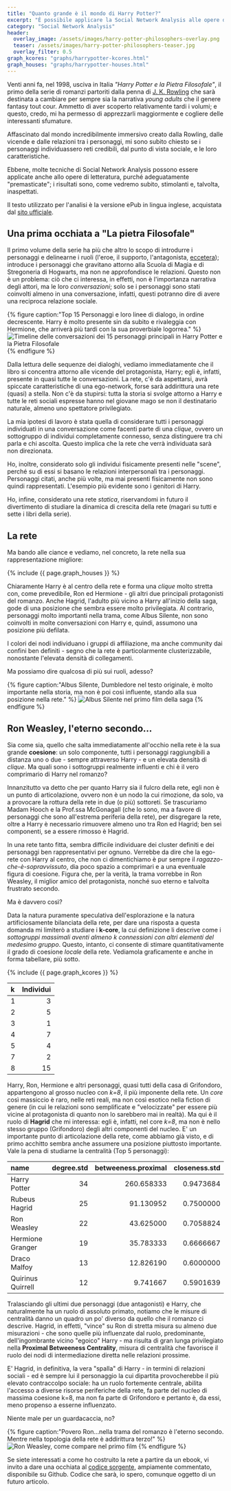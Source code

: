 ```yaml
---
title: "Quanto grande è il mondo di Harry Potter?"
excerpt: "È possibile applicare la Social Network Analysis alle opere di fantasia? In questo esercizio di analisi che coinvolge il famoso mago dalla cicatrice a saetta cerchiamo di dare una risposta alla domanda: qualcosa di interessante ne verrà sicuramente fuori."
category: "Social Network Analysis"
header:
  overlay_image: /assets/images/harry-potter-philosophers-overlay.png
  teaser: /assets/images/harry-potter-philosophers-teaser.jpg
  overlay_filter: 0.5
graph_kcores: "graphs/harrypotter-kcores.html"
graph_houses: "graphs/harrypotter-houses.html"
---
```


Venti anni fa, nel 1998, usciva in Italia _"Harry Potter e la Pietra Filosofale"_, il primo della serie di romanzi partoriti dalla penna di [J. K. Rowling](https://www.jkrowling.com/) che sarà destinata a cambiare per sempre sia la narrativa _young adults_ che il genere fantasy tout cour. Ammetto di aver scoperto relativamente tardi i volumi; e questo, credo, mi ha permesso di apprezzarli maggiormente e cogliere delle interessanti sfumature.

Affascinato dal mondo incredibilmente immersivo creato dalla Rowling, dalle vicende e dalle relazioni tra i personaggi, mi sono subito chiesto se i personaggi individuassero reti credibili, dal punto di vista sociale, e le loro caratteristiche.

Ebbene, molte tecniche di Social Network Analysis possono essere applicate anche allo opere di letteratura, purché adeguatamente "premasticate"; i risultati sono, come vedremo subito, stimolanti e, talvolta, inaspettati.

Il testo  utilizzato per l'analisi è la versione ePub in lingua inglese, acquistata dal [sito ufficiale](https://www.pottermore.com/).

## Una prima occhiata a "La pietra Filosofale"

Il primo volume della serie ha più che altro lo scopo di introdurre i personaggi e delinearne i ruoli (l'eroe, il supporto, l'antagonista, [eccetera](https://it.wikipedia.org/wiki/Narratologia)); introduce i personaggi che gravitano attorno alla Scuola di Magia e di Stregoneria di Hogwarts, ma non ne approfondisce le relazioni. Questo non è un problema: ciò che ci interessa, in effetti, non è l'importanza narrativa degli attori, ma le loro _conversazioni_; solo se i personaggi sono stati coinvolti almeno in una conversazione, infatti, questi potranno dire di avere una reciproca relazione sociale.

{% figure caption:"Top 15 Personaggi e loro linee di dialogo, in ordine decrescente. Harry è molto presente sin da subito e rivaleggia con Hermione, che arriverà più tardi con la sua proverbiale logorrea." %}
![Timeline delle conversazioni dei 15 personaggi principali in Harry Potter e la Pietra Filosofale](/assets/images/harry-potter-philosophers-timeline.png)
{% endfigure %}

Dalla lettura delle sequenze dei dialoghi, vediamo immediatamente che il libro si concentra attorno alle vicende del protagonista, Harry; egli è, infatti, presente in quasi tutte le conversazioni. La rete, c'è da aspettarsi, avrà spiccate caratteristiche di una ego-network, forse sarà addirittura una rete (quasi) a stella. Non c'è da stupirsi: tutta la storia si svolge attorno a Harry e tutte le reti sociali espresse hanno nel giovane mago se non il destinatario naturale, almeno uno spettatore privilegiato.

La mia ipotesi di lavoro è stata quella di considerare tutti i personaggi individuati in una conversazione come facenti parte di una _clique_, ovvero un sottogruppo di individui completamente connesso, senza distinguere tra chi parla e chi ascolta. Questo implica che la rete che verrà individuata sarà non direzionata.

Ho, inoltre, considerato solo gli individui fisicamente presenti nelle "scene", perché su di essi si basano le relazioni interpersonali tra i personaggi. Personaggi citati, anche più volte, ma mai presenti fisicamente non sono quindi rappresentati. L'esempio più evidente sono i genitori di Harry.

Ho, infine, considerato una rete _statica_, riservandomi in futuro il divertimento di studiare la dinamica di crescita della rete (magari su tutti e sette i libri della serie).

## La rete

Ma bando alle ciance e vediamo, nel concreto, la rete nella sua rappresentazione migliore:

{% include {{ page.graph_houses }} %}

Chiaramente Harry è al centro della rete e forma una _clique_ molto stretta con, come prevedibile, Ron ed Hermione - gli altri due principali protagonisti del romanzo. Anche Hagrid, l'adulto più vicino a Harry all'inizio della saga, gode di una posizione che sembra essere molto privilegiata. Al contrario, personaggi molto importanti nella trama, come Albus Silente, non sono coinvolti in molte conversazioni con Harry e, quindi, assumono una posizione più defilata.

I colori dei nodi individuano i gruppi di affiliazione, ma anche community dai confini ben definiti - segno che la rete è particolarmente clusterizzabile, nonostante l'elevata densità di collegamenti.

Ma possiamo dire qualcosa di più sui ruoli, adesso?

{% figure caption:"Albus Silente, Dumbledore nel testo originale, è molto importante nella storia, ma non è poi così influente, stando alla sua posizione nella rete." %}
![Albus Silente nel primo film della saga](/assets/images/albus-dumbledore.jpg)
{% endfigure %}

## Ron Weasley, l'eterno secondo...

Sia come sia, quello che salta immediatamente all'occhio nella rete è la sua grande __coesione__: un solo componente, tutti i personaggi raggiungibili a distanza uno o due - sempre attraverso Harry - e un elevata densità di _clique_. Ma quali sono i sottogruppi realmente influenti e chi è il vero comprimario di Harry nel romanzo?

Innanzitutto va detto che per quanto Harry sia il fulcro della rete, egli non è un punto di articolazione, ovvero non è un nodo la cui rimozione, da solo, va a provocare la rottura della rete in due (o più) sottoreti.
Se trascuriamo Madam Hooch e la Prof.ssa McGonagall (che lo sono, ma a favore di personaggi che sono all'estrema periferia della rete), per disgregare la rete, oltre a Harry è necessario rimuovere almeno uno tra Ron ed Hagrid; ben sei componenti, se a essere rimosso è Hagrid.

In una rete tanto fitta, sembra difficile individuare dei cluster definiti e dei personaggi ben rappresentativi per ognuno. Verrebbe da dire che la ego-rete con Harry al centro, che non ci dimentichiamo è pur sempre il _ragazzo-che-è-sopravvissuto_, dia poco spazio a comprimari e a una eventuale figura di coesione. Figura che, per la verità, la trama vorrebbe in Ron Weasley, il miglior amico del protagonista, nonché suo eterno e talvolta frustrato secondo.

Ma è davvero così?

Data la natura puramente speculativa dell'esplorazione e la natura artificiosamente bilanciata della rete, per dare una risposta a questa domanda mi limiterò a studiare i __k-core__, la cui definizione li descrive come i _sottogruppi massimali aventi almeno k connessioni con altri elementi del medesimo gruppo_. Questo, intanto, ci consente di stimare quantitativamente il grado di coesione _locale_ della rete. Vediamola graficamente e anche in forma tabellare, più sotto.

{% include {{ page.graph_kcores }} %}

|k   | Individui|
|:---|---------:|
|1   |         3|
|2   |         5|
|3   |         1|
|4   |         7|
|5   |         4|
|7   |         2|
|8   |        15|

Harry, Ron, Hermione e altri personaggi, quasi tutti della casa di Grifondoro, appartengono al grosso nucleo con _k=8_, il più imponente della rete. Un _core_ così massiccio è raro, nelle reti reali, ma non così esotico nella fiction di genere (in cui le relazioni sono semplificate e "velocizzate" per essere più vicine al protagonista di quanto non lo sarebbero mai in realtà).
Ma qui è il ruolo di __Hagrid__ che mi interessa: egli è, infatti, nel core _k=8_, ma non è nello stesso gruppo (Grifondoro) degli altri componenti del nucleo. E' un importante punto di articolazione della rete, come abbiamo già visto, e di primo acchitto sembra anche assumere una posizione piuttosto importante. Vale la pena di studiarne la centralità (Top 5 personaggi):

|name              | degree.std| betweeness.proximal| closeness.std|
|:-----------------|----------:|-------------------:|-------------:|
|Harry Potter      |         34|          260.658333|     0.9473684|
|Rubeus Hagrid     |         25|           91.130952|     0.7500000|
|Ron Weasley       |         22|           43.625000|     0.7058824|
|Hermione Granger  |         19|           35.783333|     0.6666667|
|Draco Malfoy      |         13|           12.826190|     0.6000000|
|Quirinus Quirrell |         12|            9.741667|     0.5901639|

Tralasciando gli ultimi due personaggi (due antagonisti) e Harry, che naturalmente ha un ruolo di assoluto primato, notiamo che le misure di centralità danno un quadro un po' diverso da quello che il romanzo ci descrive. Hagrid, in effetti, "vince" su Ron di stretta misura su almeno due misurazioni - che sono quelle più influenzate dal ruolo, predominante, dell'ingombrante vicino "egoico" Harry - ma risulta di gran lunga privilegiato nella __Proximal Betweeness Centrality__, misura di centralità che favorisce il ruolo dei nodi di intermediazione diretta nelle relazioni prossime.

E' Hagrid, in definitiva, la vera "spalla" di Harry - in termini di relazioni sociali - ed è sempre lui il personaggio la cui dipartita provocherebbe il più elevato contraccolpo sociale: ha un ruolo fortemente centrale, abilita l'accesso a diverse risorse periferiche della rete, fa parte del nucleo di massima coesione k=8, ma non fa parte di Grifondoro e pertanto è, da essi, meno propenso a esserne influenzato.

Niente male per un guardacaccia, no?

{% figure caption:"Povero Ron...nella trama del romanzo è l'eterno secondo. Mentre nella topologia della rete è addirittura terzo!" %}
![Ron Weasley, come compare nel primo film](/assets/images/ron-weasley.jpg)
{% endfigure %}

Se siete interessati a come ho costruito la rete a partire da un ebook, vi invito a dare una occhiata al [codice sorgente](https://github.com/theclue/tableau-showcase/tree/master/data-raw/harry.potter.sna), ampiamente commentato, disponibile su Github. Codice che sarà, io spero, comunque oggetto di un futuro articolo.
